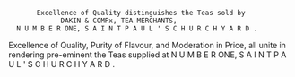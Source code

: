            Excellence of Quality distinguishes the Teas sold by
                 DAKIN & COMPx, TEA MERCHANTS,
      N U M B E R ONE, S A I N T P A U L ' S C H U R C H Y A R D .




Excellence of Quality, Purity of Flavour, and Moderation in Price, all unite in
                rendering pre-eminent the Teas supplied at
      N U M B E R ONE, S A I N T P A U L ' S C H U R C H Y A R D .
